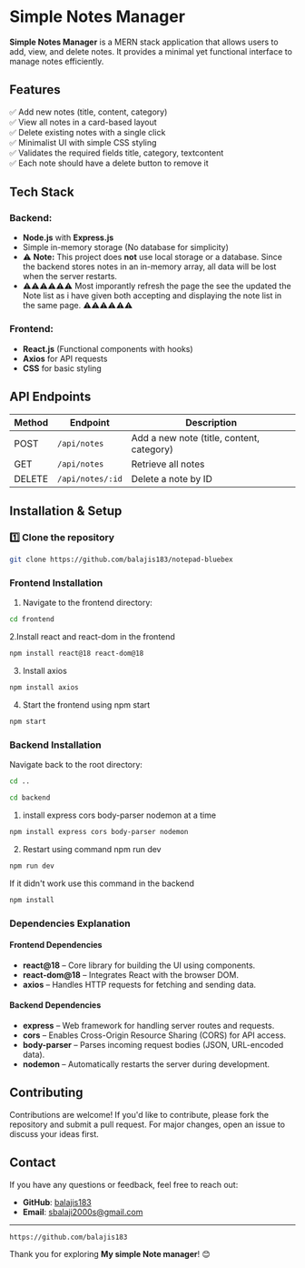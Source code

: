# Simple Notes Manager  

**Simple Notes Manager** is a MERN stack application that allows users to add, view, and delete notes. It provides a minimal yet functional interface to manage notes efficiently.  

## Features  

✅ Add new notes (title, content, category)  
✅ View all notes in a card-based layout  
✅ Delete existing notes with a single click  
✅ Minimalist UI with simple CSS styling  
✅ Validates the required fields title, category, textcontent <br>
✅ Each note should have a delete button to remove it


## Tech Stack  

### Backend:  
- **Node.js** with **Express.js**  
- Simple in-memory storage (No database for simplicity)
- ⚠ **Note:** This project does **not** use local storage or a database. Since the backend stores notes in an in-memory array, all data will be lost when the server restarts.
- ⚠⚠⚠⚠⚠⚠ Most imporantly refresh the page the see the updated the Note list as i have given both accepting and displaying the note list in the same page. ⚠⚠⚠⚠⚠⚠

### Frontend:  
- **React.js** (Functional components with hooks)  
- **Axios** for API requests  
- **CSS** for basic styling  

## API Endpoints  

| Method | Endpoint         | Description |
|--------|-----------------|-------------|
| POST   | `/api/notes`    | Add a new note (title, content, category) |
| GET    | `/api/notes`    | Retrieve all notes  |
| DELETE | `/api/notes/:id`| Delete a note by ID |



## Installation & Setup  

### 1️⃣ Clone the repository  

```bash
git clone https://github.com/balajis183/notepad-bluebex

```


### Frontend Installation  

1. Navigate to the frontend directory:  

```bash
cd frontend

```

2.Install react and react-dom in the frontend 

```bash
npm install react@18 react-dom@18

```

3. Install axios
```bash
npm install axios

```

4. Start the frontend using npm start
```bash
npm start
```

### Backend Installation  

Navigate back to the root directory:  

```bash
cd ..

```

```bash
cd backend

```

1. install express cors body-parser nodemon at a time

```bash
npm install express cors body-parser nodemon
```

2. Restart using command npm run dev


```bash
npm run dev
```

If it didn't work use this command in the backend 

```bash
npm install 
```

### Dependencies Explanation  

#### Frontend Dependencies  

- **react@18** – Core library for building the UI using components.  
- **react-dom@18** – Integrates React with the browser DOM.  
- **axios** – Handles HTTP requests for fetching and sending data.  

#### Backend Dependencies  

- **express** – Web framework for handling server routes and requests.  
- **cors** – Enables Cross-Origin Resource Sharing (CORS) for API access.  
- **body-parser** – Parses incoming request bodies (JSON, URL-encoded data).  
- **nodemon** – Automatically restarts the server during development.  




## Contributing

Contributions are welcome! If you'd like to contribute, please fork the repository and submit a pull request. For major changes, open an issue to discuss your ideas first.

## Contact

If you have any questions or feedback, feel free to reach out:

- **GitHub**: [balajis183](https://github.com/balajis183)
- **Email**: sbalaji2000s@gmail.com

---

```bash
https://github.com/balajis183

```

Thank you for exploring **My simple Note manager**! 😊
